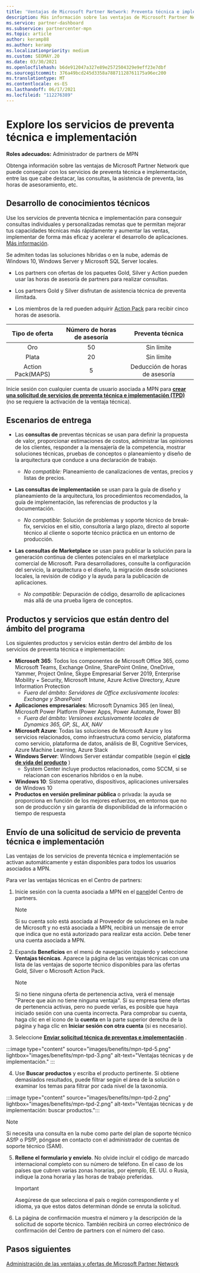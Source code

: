 ```yaml
---
title: 'Ventajas de Microsoft Partner Network: Preventa técnica e implementación (TPD)'
description: Más información sobre las ventajas de Microsoft Partner Network (MPN) para servicios de preventa técnica e implementación (TPD)
ms.service: partner-dashboard
ms.subservice: partnercenter-mpn
ms.topic: article
author: keramp88
ms.author: keramp
ms.localizationpriority: medium
ms.custom: SEOMAY.20
ms.date: 03/30/2021
ms.openlocfilehash: b6de912047a327e89e2572504329e9eff23e7dbf
ms.sourcegitcommit: 376a49bcd245d3358a78871128761175a96ec200
ms.translationtype: MT
ms.contentlocale: es-ES
ms.lasthandoff: 06/17/2021
ms.locfileid: "112276389"
---
```

# <a name="explore-technical-presales-and-deployment-services-tpd"></a>Explore los servicios de preventa técnica e implementación 

**Roles adecuados:** Administrador de partners de MPN

Obtenga información sobre las ventajas de Microsoft Partner Network que puede conseguir con los servicios de preventa técnica e implementación, entre las que cabe destacar, las consultas, la asistencia de preventa, las horas de asesoramiento, etc.

## <a name="develop-your-technical-know-how"></a>Desarrollo de conocimientos técnicos

Use los servicios de preventa técnica e implementación para conseguir consultas individuales y personalizadas remotas que te permitan mejorar tus capacidades técnicas más rápidamente y aumentar las ventas, implementar de forma más eficaz y acelerar el desarrollo de aplicaciones. [Más información](https://aka.ms/TPD).

Se admiten todas las soluciones híbridas o en la nube, además de Windows 10, Windows Server y Microsoft SQL Server locales. 

- Los partners con ofertas de los paquetes Gold, Silver y Action pueden usar las horas de asesoría de partners para realizar consultas. 

- Los partners Gold y Silver disfrutan de asistencia técnica de preventa ilimitada. 

- Los miembros de la red pueden adquirir [Action Pack](https://partner.microsoft.com/membership/action-pack) para recibir cinco horas de asesoría.  

|     Tipo de oferta    | Número de horas de asesoría |   Preventa técnica   |
|:-----------------:|:------------------------:|:----------------------:|
|        Oro       |            50            |        Sin límite       |
|       Plata      |            20            |        Sin límite       |
| Action Pack(MAPS) |             5            | Deducción de horas de asesoría |

Inicie sesión con cualquier cuenta de usuario asociada a MPN para **[crear una solicitud de servicios de preventa técnica e implementación (TPD)](https://partner.microsoft.com/dashboard/mpn/membership/benefits/technical/createadvisoryhours-servicerequest)** (no se requiere la activación de la ventaja técnica).

## <a name="delivery-scenarios"></a>Escenarios de entrega

- Las **consultas de** preventas técnicas se usan para definir la propuesta de valor, proporcionar estimaciones de costos, administrar las opiniones de los clientes, responder a la mensajería de la competencia, mostrar soluciones técnicas, pruebas de conceptos o planeamiento y diseño de la arquitectura que conduce a una declaración de trabajo.

  - *No compatible:* Planeamiento de canalizaciones de ventas, precios y listas de precios.


- **Las consultas de implementación** se usan para la guía de diseño y planeamiento de la arquitectura, los procedimientos recomendados, la guía de implementación, las referencias de productos y la documentación.

  - *No compatible:* Solución de problemas y soporte técnico de break-fix, servicios en el sitio, consultoría a largo plazo, directo al soporte técnico al cliente o soporte técnico práctica en un entorno de producción. 


- **Las consultas de Marketplace** se usan para publicar la solución para la generación continua de clientes potenciales en el marketplace comercial de Microsoft. Para desarrolladores, consulte la configuración del servicio, la arquitectura o el diseño, la migración desde soluciones locales, la revisión de código y la ayuda para la publicación de aplicaciones.

  - *No compatible:* Depuración de código, desarrollo de aplicaciones más allá de una prueba ligera de conceptos.

## <a name="in-scope-products-and-services"></a>Productos y servicios que están dentro del ámbito del programa

Los siguientes productos y servicios están dentro del ámbito de los servicios de preventa técnica e implementación:
- **Microsoft 365**: Todos los componentes de Microsoft Office 365, como Microsoft Teams, Exchange Online, SharePoint Online, OneDrive, Yammer, Project Online, Skype Empresarial Server 2019, Enterprise Mobility + Security, Microsoft Intune, Azure Active Directory, Azure Information Protection
  - *Fuera del ámbito: Servidores de Office exclusivamente locales: Exchange y SharePoint*
- **Aplicaciones empresariales**: Microsoft Dynamics 365 (en línea), Microsoft Power Platform (Power Apps, Power Automate, Power BI)
  - *Fuera del ámbito: Versiones exclusivamente locales de Dynamics 365, GP, SL, AX, NAV*
- **Microsoft Azure**: Todas las soluciones de Microsoft Azure y los servicios relacionados, como infraestructura como servicio, plataforma como servicio, plataforma de datos, análisis de BI, Cognitive Services, Azure Machine Learning, Azure Stack
- **Windows Server**: Windows Server estándar compatible (según el **[ciclo de vida del producto](/lifecycle/policies/fixed)** )
  - System Center incluye productos relacionados, como SCCM, si se relacionan con escenarios híbridos o en la nube.
- **Windows 10**: Sistema operativo, dispositivos, aplicaciones universales de Windows 10
- **Productos en versión preliminar pública** o privada: la ayuda se proporciona en función de los mejores esfuerzos, en entornos que no son de producción y sin garantía de disponibilidad de la información o tiempo de respuesta

## <a name="submit-a-technical-presales-and-deployment-services-request"></a>Envío de una solicitud de servicio de preventa técnica e implementación 

Las ventajas de los servicios de preventa técnica e implementación se activan automáticamente y están disponibles para todos los usuarios asociados a MPN. 

Para ver las ventajas técnicas en el Centro de partners:

1. Inicie sesión con la cuenta asociada a MPN en el [panel](https://partner.microsoft.com/dashboard)del Centro de partners. 

   > [!NOTE]
   > Si su cuenta solo está asociada al Proveedor de soluciones en la nube de Microsoft y no está asociada a MPN, recibirá un mensaje de error que indica que no está autorizado para realizar esta acción. Debe tener una cuenta asociada a MPN.

2. Expanda **Beneficios** en el menú de navegación izquierdo y seleccione **Ventajas técnicas**. Aparece la página de las ventajas técnicas con una lista de las ventajas de soporte técnico disponibles para las ofertas Gold, Silver o Microsoft Action Pack. 

   > [!NOTE]
   > Si no tiene ninguna oferta de pertenencia activa, verá el mensaje "Parece que aún no tiene ninguna ventaja". Si su empresa tiene ofertas de pertenencia activas, pero no puede verlas, es posible que haya iniciado sesión con una cuenta incorrecta. Para comprobar su cuenta, haga clic en el icono de la **cuenta** en la parte superior derecha de la página y haga clic en **Iniciar sesión con otra cuenta** (si es necesario).

3. Seleccione **[Enviar solicitud técnica de preventas e implementación](https://partner.microsoft.com/dashboard/mpn/membership/benefits/technical/createadvisoryhours-servicerequest)** .

:::image type="content" source="images/benefits/mpn-tpd-5.png" lightbox="images/benefits/mpn-tpd-3.png" alt-text="Ventajas técnicas y de implementación." :::

4. Use **Buscar productos** y escriba el producto pertinente. Si obtiene demasiados resultados, puede filtrar según el área de la solución o examinar los temas para filtrar por cada nivel de la taxonomía.

:::image type="content" source="images/benefits/mpn-tpd-2.png" lightbox="images/benefits/mpn-tpd-2.png" alt-text="Ventajas técnicas y de implementación: buscar productos.":::

   > [!NOTE]
   > Si necesita una consulta en la nube como parte del plan de soporte técnico ASfP o PSfP, póngase en contacto con el administrador de cuentas de soporte técnico (SAM).

5. **Rellene el formulario y envíelo**. No olvide incluir el código de marcado internacional completo con su número de teléfono. En el caso de los países que cubren varias zonas horarias, por ejemplo, EE. UU. o Rusia, indique la zona horaria y las horas de trabajo preferidas.

   > [!IMPORTANT]
   > Asegúrese de que selecciona el país o región correspondiente y el idioma, ya que estos datos determinan dónde se enruta la solicitud.

6. La página de confirmación muestra el número y la descripción de la solicitud de soporte técnico. También recibirá un correo electrónico de confirmación del Centro de partners con el número del caso.

## <a name="next-steps"></a>Pasos siguientes

[Administración de las ventajas y ofertas de Microsoft Partner Network](manage-your-partner-network-benefits.md)
